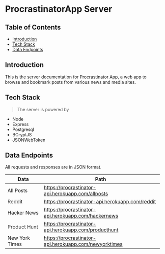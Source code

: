 # ProcrastinatorApp Server

## Table of Contents

- [Introduction](#introduction)
- [Tech Stack](#tech-stack)
- [Data Endpoints](#data-endpoints)

## Introduction

This is the server documentation for [Procrastinator App](https://procrastinator.netlify.app/), a web app to browse and bookmark posts from various news and media sites.

## Tech Stack

> The server is powered by

- Node
- Express
- Postgresql
- BCryptJS
- JSONWebToken

## Data Endpoints

All requests and responses are in JSON format.

| Data           | Path                                                  |
| -------------- | ----------------------------------------------------- |
| All Posts      | https://procrastinator-api.herokuapp.com/allposts     |
| Reddit         | https://procrastinator-api.herokuapp.com/reddit       |
| Hacker News    | https://procrastinator-api.herokuapp.com/hackernews   |
| Product Hunt   | https://procrastinator-api.herokuapp.com/producthunt  |
| New York Times | https://procrastinator-api.herokuapp.com/newyorktimes |
